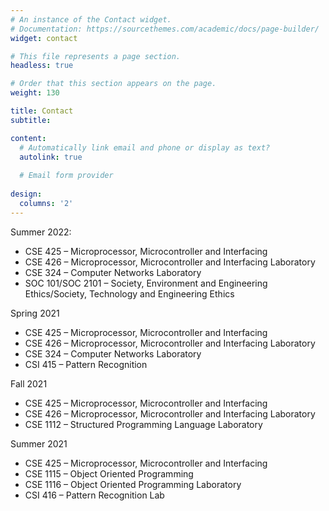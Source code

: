 ```yaml
---
# An instance of the Contact widget.
# Documentation: https://sourcethemes.com/academic/docs/page-builder/
widget: contact

# This file represents a page section.
headless: true

# Order that this section appears on the page.
weight: 130

title: Contact
subtitle:

content:
  # Automatically link email and phone or display as text?
  autolink: true
  
  # Email form provider
  
design:
  columns: '2'
---
```


Summer 2022:

- CSE 425 – Microprocessor, Microcontroller and Interfacing
- CSE 426 – Microprocessor, Microcontroller and Interfacing Laboratory
- CSE 324 – Computer Networks Laboratory
- SOC 101/SOC 2101 – Society, Environment and Engineering Ethics/Society, Technology and Engineering Ethics

Spring 2021

- CSE 425 – Microprocessor, Microcontroller and Interfacing
- CSE 426 – Microprocessor, Microcontroller and Interfacing Laboratory
- CSE 324 – Computer Networks Laboratory
- CSI 415 – Pattern Recognition

Fall 2021

- CSE 425 – Microprocessor, Microcontroller and Interfacing
- CSE 426 – Microprocessor, Microcontroller and Interfacing Laboratory
- CSE 1112 –  Structured Programming Language Laboratory

Summer 2021

- CSE 425 – Microprocessor, Microcontroller and Interfacing
- CSE 1115 – Object Oriented Programming
- CSE 1116 – Object Oriented Programming Laboratory
- CSI 416 – Pattern Recognition Lab